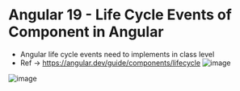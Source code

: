 # Angular 19 - Life Cycle Events of Component in Angular 

* Angular life cycle events need to implements in class level
* Ref -> https://angular.dev/guide/components/lifecycle
![image](https://github.com/user-attachments/assets/5efb627b-cc84-467f-9f99-75c7dc09e1cb)

![image](https://github.com/user-attachments/assets/616f366c-5080-4721-ab91-ded2bbc96090)
  


